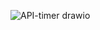 ![API-timer drawio](https://user-images.githubusercontent.com/72239384/138616811-15d1381a-94f5-43cd-a1e2-f30ae816f905.png)
